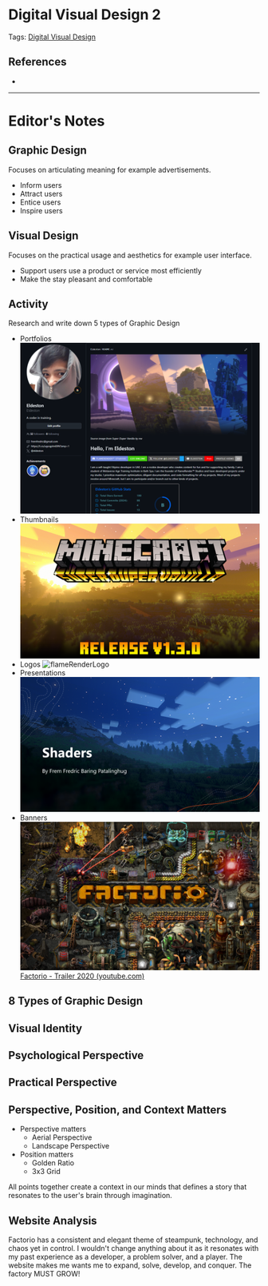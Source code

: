 # Digital Visual Design 2
Tags: [Digital Visual Design](../../Tags/Digital%20Visual%20Design.md)
## References
- 
----------------------------------------------------------------
# Editor's Notes
## Graphic Design
Focuses on articulating meaning for example advertisements.
- Inform users
- Attract users
- Entice users
- Inspire users
## Visual Design
Focuses on the practical usage and aesthetics for example user interface.
- Support users use a product or service most efficiently
- Make the stay pleasant and comfortable
## Activity
Research and write down 5 types of Graphic Design
- Portfolios
![Pasted image 20240917102247](../../Media/Pasted%20image%2020240917102247.png)
- Thumbnails
![thumbnail](../../Media/thumbnail.png)
- Logos
![flameRenderLogo](../../Media/flameRenderLogo.gif)
- Presentations
![Pasted image 20240917102536](../../Media/Pasted%20image%2020240917102536.png)
- Banners
![Pasted image 20240917105519](../../Media/Pasted%20image%2020240917105519.png)
[Factorio - Trailer 2020 (youtube.com)](https://www.youtube.com/watch?v=J8SBp4SyvLc)
## 8 Types of Graphic Design

## Visual Identity

## Psychological Perspective

## Practical Perspective

## Perspective, Position, and Context Matters
- Perspective matters
	- Aerial Perspective
	- Landscape Perspective
- Position matters
	- Golden Ratio
	- 3x3 Grid

All points together create a context in our minds that defines a story that resonates to the user's brain through imagination.
## Website Analysis
Factorio has a consistent and elegant theme of steampunk, technology, and chaos yet in control. I wouldn't change anything about it as it resonates with my past experience as a developer, a problem solver, and a player. The website makes me wants me to expand, solve, develop, and conquer. The factory MUST GROW!